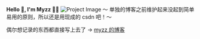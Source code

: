 **Hello 👋, I'm Myzz 👨‍💻**
![Project Image](https://github.com/mayangzz/myzz/assets/48407274/185f8c6e-7ea6-4c00-9181-46ab0116a418)
～
单独的博客之前维护起来没起到简单易用的原则，所以还是用现成的 csdn 吧！～

偶尔想记录的东西都直接写上去了 -> [myzz 的博客](https://blog.csdn.net/weixin_43501634?type=blog)
